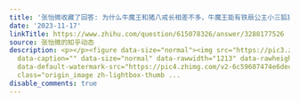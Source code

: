 ```yaml
---
title: '张怡微收藏了回答: 为什么牛魔王和猪八戒长相差不多，牛魔王能有铁扇公主小三狐狸精，天蓬元帅却追不了嫦娥，也求不得高翠兰？'
date: '2023-11-17'
linkTitle: https://www.zhihu.com/question/615078326/answer/3288177526
source: 张怡微的知乎动态
description: <p></p><figure data-size="normal"><img src="https://pic3.zhimg.com/v2-23947c097830f130e15818595861ddda_1440w.jpg"
  data-caption="" data-size="normal" data-rawwidth="1213" data-rawheight="307" data-original-token="v2-e10bf077c060b9ee734663a059dc05cf"
  data-default-watermark-src="https://pic4.zhimg.com/v2-6c59607474e6dec8f29e812703f76653_b.jpg"
  class="origin_image zh-lightbox-thumb ...
disable_comments: true
---
```

<p></p><figure data-size="normal"><img src="https://pic3.zhimg.com/v2-23947c097830f130e15818595861ddda_1440w.jpg" data-caption="" data-size="normal" data-rawwidth="1213" data-rawheight="307" data-original-token="v2-e10bf077c060b9ee734663a059dc05cf" data-default-watermark-src="https://pic4.zhimg.com/v2-6c59607474e6dec8f29e812703f76653_b.jpg" class="origin_image zh-lightbox-thumb ...